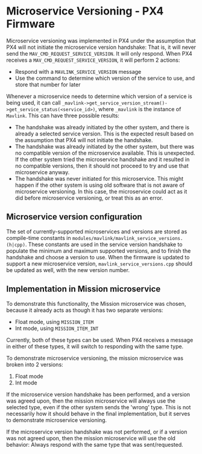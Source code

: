 # Microservice Versioning - PX4 Firmware

Microservice versioning was implemented in PX4 under the assumption that PX4 will not initiate the microservice version handshake: That is, it will never send the `MAV_CMD_REQUEST_SERVICE_VERSION`. It will only respond. When PX4 receives a `MAV_CMD_REQUEST_SERVICE_VERSION`, it will perform 2 actions:

 - Respond with a `MAVLINK_SERVICE_VERSION` message
 - Use the command to determine which version of the service to use, and store that number for later

Whenever a microservice needs to determine which version of a service is being used, it can call `_mavlink->get_service_version_stream()->get_service_status(<service_id>)`, where `_mavlink` is the instance of `Mavlink`. This can have three possible results:

 - The handshake was already initiated by the other system, and there is already a selected service version. This is the expected result based on the assumption that PX4 will not initiate the handshake.
 - The handshake was already initiated by the other system, but there was no compatible version of the microservice available. This is unexpected. If the other system tried the microservice handshake and it resulted in no compatible versions, then it should not proceed to try and use that microservice anyway.
 - The handshake was never initiated for this microservice. This might happen if the other system is using old software that is not aware of microservice versioning. In this case, the microservice could act as it did before microservice versioning, or treat this as an error.

## Microservice version configuration

The set of currently-supported microservices and versions are stored as compile-time constants in `modules/mavlink/mavlink_service_versions.(h|cpp)`. These constants are used in the service version handshake to populate the minimum and maximum supported versions, and to finish the handshake and choose a version to use. When the firmware is updated to support a new microservice version, `mavlink_service_versions.cpp` should be updated as well, with the new version number.

## Implementation in Mission microservice

To demonstrate this functionality, the Mission microservice was chosen, because it already acts as though it has two separate versions:

 - Float mode, using `MISSION_ITEM`
 - Int mode, using `MISSION_ITEM_INT`

Currently, both of these types can be used. When PX4 receives a message in either of these types, it will switch to responding with the same type.

To demonstrate microservice versioning, the mission microservice was broken into 2 versions:

 1. Float mode
 2. Int mode

If the microservice version handshake has been performed, and a version was agreed upon, then the mission microservice will always use the selected type, even if the other system sends the 'wrong' type. This is not necessarily how it should behave in the final implementation, but it serves to demonstrate microservice versioning.

If the microservice version handshake was not performed, or if a version was not agreed upon, then the mission microservice will use the old behavior: Always respond with the same type that was sent/requested.
